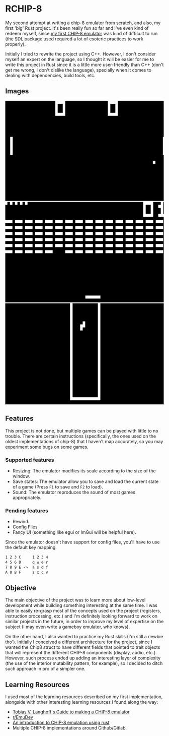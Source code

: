 # RCHIP-8
My second attempt at writing a chip-8 emulator from scratch, and also, my first 'big' Rust project.
It's been really fun so far and I've even kind of redeem myself, since [my first CHIP-8 emulator](https://github.com/jmj0502/Chip-8-Emulator) was
kind of difficult to run (the SDL package used required a lot of esoteric practices to work properly).

Initially I tried to rewrite the project using C++. However, I don't consider myself an expert on the language, so I thought it will be easier for me to
write this project in Rust since it is a little more user-friendly than C++ (don't get me wrong, I don't dislike the language), specially when it comes to dealing with dependencies, build tools, etc.

## Images
![pong](./pictures/pong.png "Pong.") ![brix](./pictures/brix.png "Brix.")
![tetris](./pictures/tetris.png "Tetris.")

## Features
This project is not done, but multiple games can be played with little to no trouble.
There are certain instructions (specifically, the ones used on the oldest implementations of chip-8)
that I haven't map accurately, so you may experiment some bugs on some games.

### Supported features
* Resizing: The emulator modifies its scale according to the size of the window.
* Save states: The emulator allow you to save and load the current state of a game (Press `F1` to save and `F2` to load).
* Sound: The emulator reproduces the sound of most games appropriately.

### Pending features
* Rewind.
* Config Files
* Fancy UI (something like egui or ImGui will be helpful here).

Since the emulator doesn't have support for config files, you'll have to
use the default key mapping.
```
1 2 3 C     1 2 3 4
4 5 6 D     q w e r
7 8 9 E ->  a s d f
A 0 B F     z x c v
```
## Objective
The main objective of the project was to learn more about low-level development while building something interesting
at the same time. I was able to easily re-grasp most of the concepts used on the project (registers, instruction processing, etc.) and
I'm definitely looking forward to work on similar projects in the future, in order to improve my level of expertise on the subject (I may
even write a gameboy emulator, who knows).

On the other hand, I also wanted to practice my Rust skills (I'm still a newbie tho'). Initially I conceived a different architecture for
the project, since I wanted the Chip8 struct to have different fields that pointed to trait objects that will represent the different CHIP-8 components
(display, audio, etc.). However, such process ended up adding an interesting layer of complexity (the use of the interior mutability pattern, for example), so
I decided to ditch such approach in pro of a simpler one.

## Learning Resources
I used most of the learning resources described on my first implementation, alongside with other
interesting learning resources I found along the way:
* [Tobias V. Langhoff's Guide to making a CHIP-8 emulator](https://tobiasvl.github.io/blog/write-a-chip-8-emulator/)
* [r/EmuDev](https://www.reddit.com/r/EmuDev/)
* [An introduction to CHIP-8 emulation using rust](https://github.com/aquova/chip8-book)
* Multiple CHIP-8 implementations around Github/Gitlab.